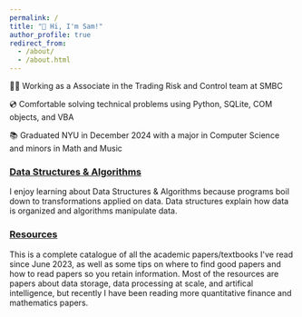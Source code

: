 ```yaml
---
permalink: /
title: "👋 Hi, I'm Sam!"
author_profile: true
redirect_from: 
  - /about/
  - /about.html
---
```


🧑‍💻 Working as a Associate in the Trading Risk and Control team at SMBC

💿 Comfortable solving technical problems using Python, SQLite, COM objects, and VBA

📚 Graduated NYU in December 2024 with a major in Computer Science and minors in Math and Music

### [Data Structures & Algorithms](../pages/dsa.md)

I enjoy learning about Data Structures & Algorithms because programs boil down to transformations applied on data. Data structures explain how data is organized and algorithms manipulate data.

### [Resources](../pages/resources.md)

This is a complete catalogue of all the academic papers/textbooks I've read since June 2023, as well as some tips on where to find good papers and how to read papers so you retain information. Most of the resources are papers about data storage, data processing at scale, and artifical intelligence, but recently I have been reading more quantitative finance and mathematics papers.